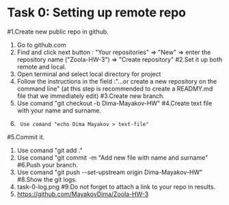  # Task 0: Setting up remote repo

#1.Create new public repo in github.
1.	Go to github.com 
2.	Find and click next button : "Your repositories" => "New" => enter the repository name ("Zoola-HW-3") => "Create repository"
#2.Set it up both remote and local.
1.	Open terminal and select local directory for project
2.	Follow the instructions in the field :"…or create a new repository on the command line"
	(at this step  is recommended to create a READMY.md file that we immediately edit)
#3.Create new branch.
1.	Use comand "git checkout -b Dima-Mayakov-HW"
#4.Create text file with your name and surname.
1.      Use comand "echo Dima Mayakov > text-file"
#5.Commit it.
1.	Use comand "git add ."
2.	Use comand "git commit -m "Add new file with name and surname"
#6.Push your branch.
1.	Use comand "git push --set-upstream origin Dima-Mayakov-HW"
#8.Show the git logs.
1.	task-0-log.png
#9.Do not forget to attach a link to your repo in results.
1.	https://github.com/MayakovDima/Zoola-HW-3

